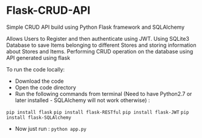 # Flask-CRUD-API
Simple CRUD API build using Python Flask framework and SQLAlchemy 

Allows Users to Register and then authenticate using JWT. Using SQLite3 Database to save Items belonging to different Stores and storing information 
about Stores and Items. Performing CRUD operation on the database using API generated using flask

To run the code locally:
* Download the code
* Open the code directory
* Run the following commands from terminal (Need to have Python2.7 or later installed - SQLAlchemy will not work otherwise) :

```pip install flask``` 
```pip install flask-RESTful```
```pip install flask-JWT```
```pip install flask-SQLAlchemy```

* Now just run : ```python app.py```

